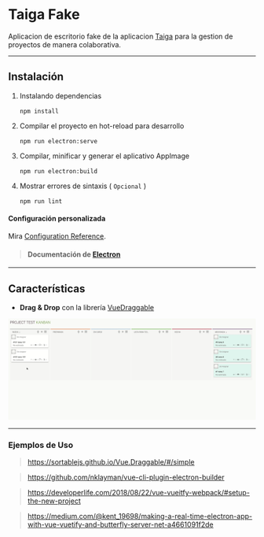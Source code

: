 # Taiga Fake
Aplicacion de escritorio fake de la aplicacion [Taiga](https://taiga.io/) para la gestion de proyectos de manera colaborativa.

---------
## Instalación

1. Instalando dependencias
    ```
    npm install
    ```

2. Compilar el proyecto en hot-reload para desarrollo
    ```
    npm run electron:serve
    ```

3. Compilar, minificar y generar el aplicativo AppImage
    ```
    npm run electron:build
    ```

4. Mostrar errores de sintaxis ( `Opcional` )
    ```
    npm run lint
    ```

#### Configuración personalizada
Mira [Configuration Reference](https://nklayman.github.io/vue-cli-plugin-electron-builder/guide/).

> #### Documentación de [Electron](https://electronjs.org/docs/api/browser-window)


--------
## Características


- **Drag & Drop** con la librería [VueDraggable](https://madewithvuejs.com/vue-draggable)

<div align="center">
    <img src="src/assets/kanbannn.gif" width="600px">
</div>



---------

### Ejemplos de Uso

> https://sortablejs.github.io/Vue.Draggable/#/simple

> https://github.com/nklayman/vue-cli-plugin-electron-builder

> https://developerlife.com/2018/08/22/vue-vueitfy-webpack/#setup-the-new-project

> https://medium.com/@kent_19698/making-a-real-time-electron-app-with-vue-vuetify-and-butterfly-server-net-a4661091f2de